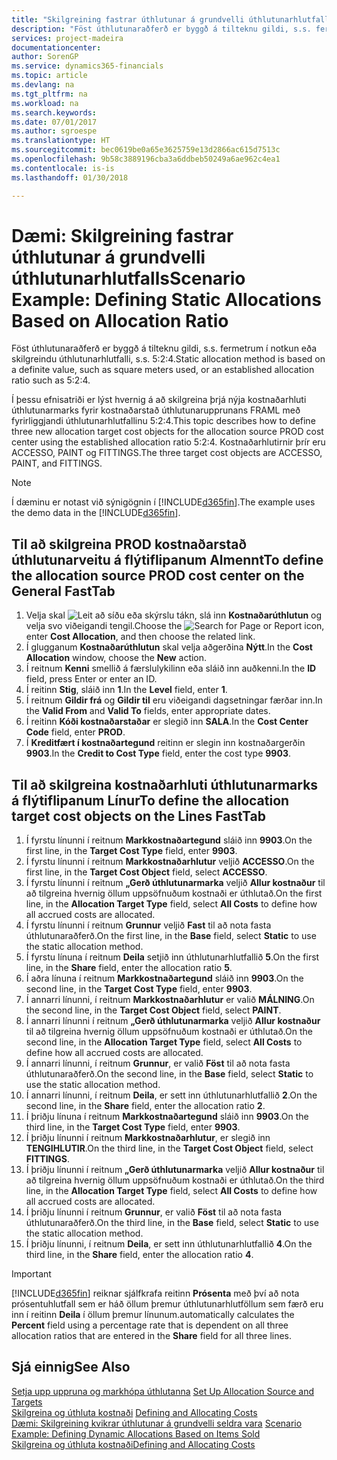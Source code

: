 ```yaml
---
title: "Skilgreining fastrar úthlutunar á grundvelli úthlutunarhlutfalls | Microsoft Docs"
description: "Föst úthlutunaraðferð er byggð á tilteknu gildi, s.s. fermetrum í notkun eða skilgreindu úthlutunarhlutfalli, s.s. 5:2:4."
services: project-madeira
documentationcenter: 
author: SorenGP
ms.service: dynamics365-financials
ms.topic: article
ms.devlang: na
ms.tgt_pltfrm: na
ms.workload: na
ms.search.keywords: 
ms.date: 07/01/2017
ms.author: sgroespe
ms.translationtype: HT
ms.sourcegitcommit: bec0619be0a65e3625759e13d2866ac615d7513c
ms.openlocfilehash: 9b58c3889196cba3a6ddbeb50249a6ae962c4ea1
ms.contentlocale: is-is
ms.lasthandoff: 01/30/2018

---
```

# <a name="scenario-example-defining-static-allocations-based-on-allocation-ratio"></a><span data-ttu-id="a6c39-103">Dæmi: Skilgreining fastrar úthlutunar á grundvelli úthlutunarhlutfalls</span><span class="sxs-lookup"><span data-stu-id="a6c39-103">Scenario Example: Defining Static Allocations Based on Allocation Ratio</span></span>
<span data-ttu-id="a6c39-104">Föst úthlutunaraðferð er byggð á tilteknu gildi, s.s. fermetrum í notkun eða skilgreindu úthlutunarhlutfalli, s.s. 5:2:4.</span><span class="sxs-lookup"><span data-stu-id="a6c39-104">Static allocation method is based on a definite value, such as square meters used, or an established allocation ratio such as 5:2:4.</span></span>  

<span data-ttu-id="a6c39-105">Í þessu efnisatriði er lýst hvernig á að skilgreina þrjá nýja kostnaðarhluti úthlutunarmarks fyrir kostnaðarstað úthlutunarupprunans FRAML með fyrirliggjandi úthlutunarhlutfallinu 5:2:4.</span><span class="sxs-lookup"><span data-stu-id="a6c39-105">This topic describes how to define three new allocation target cost objects for the allocation source PROD cost center using the established allocation ratio 5:2:4.</span></span> <span data-ttu-id="a6c39-106">Kostnaðarhlutirnir þrír eru ACCESSO, PAINT og FITTINGS.</span><span class="sxs-lookup"><span data-stu-id="a6c39-106">The three target cost objects are ACCESSO, PAINT, and FITTINGS.</span></span>  

> [!NOTE]  
>  <span data-ttu-id="a6c39-107">Í dæminu er notast við sýnigögnin í [!INCLUDE[d365fin](includes/d365fin_md.md)].</span><span class="sxs-lookup"><span data-stu-id="a6c39-107">The example uses the demo data in the [!INCLUDE[d365fin](includes/d365fin_md.md)].</span></span>  

## <a name="to-define-the-allocation-source-prod-cost-center-on-the-general-fasttab"></a><span data-ttu-id="a6c39-108">Til að skilgreina PROD kostnaðarstað úthlutunarveitu á flýtiflipanum Almennt</span><span class="sxs-lookup"><span data-stu-id="a6c39-108">To define the allocation source PROD cost center on the General FastTab</span></span>  

1.  <span data-ttu-id="a6c39-109">Velja skal ![Leit að síðu eða skýrslu](media/ui-search/search_small.png "Leit að síðu eða skýrslu táknið") tákn, slá inn  **Kostnaðarúthlutun** og velja svo viðeigandi tengil.</span><span class="sxs-lookup"><span data-stu-id="a6c39-109">Choose the ![Search for Page or Report](media/ui-search/search_small.png "Search for Page or Report icon") icon, enter **Cost Allocation**, and then choose the related link.</span></span>  
2.  <span data-ttu-id="a6c39-110">Í glugganum **Kostnaðarúthlutun** skal velja aðgerðina **Nýtt**.</span><span class="sxs-lookup"><span data-stu-id="a6c39-110">In the **Cost Allocation** window, choose the **New** action.</span></span>  
3.  <span data-ttu-id="a6c39-111">Í reitnum **Kenni** smellið á færslulykilinn eða sláið inn auðkenni.</span><span class="sxs-lookup"><span data-stu-id="a6c39-111">In the **ID** field, press Enter or enter an ID.</span></span>  
4.  <span data-ttu-id="a6c39-112">Í reitinn **Stig**, sláið inn **1**.</span><span class="sxs-lookup"><span data-stu-id="a6c39-112">In the **Level** field, enter **1**.</span></span>  
5.  <span data-ttu-id="a6c39-113">Í reitnum **Gildir frá** og **Gildir til** eru viðeigandi dagsetningar færðar inn.</span><span class="sxs-lookup"><span data-stu-id="a6c39-113">In the **Valid From** and **Valid To** fields, enter appropriate dates.</span></span>  
6.  <span data-ttu-id="a6c39-114">Í reitinn **Kóði kostnaðarstaðar** er slegið inn **SALA**.</span><span class="sxs-lookup"><span data-stu-id="a6c39-114">In the **Cost Center Code** field, enter **PROD**.</span></span>  
7.  <span data-ttu-id="a6c39-115">Í **Kreditfært í kostnaðartegund** reitinn er slegin inn kostnaðargerðin **9903**.</span><span class="sxs-lookup"><span data-stu-id="a6c39-115">In the **Credit to Cost Type** field, enter the cost type **9903**.</span></span>  

## <a name="to-define-the-allocation-target-cost-objects-on-the-lines-fasttab"></a><span data-ttu-id="a6c39-116">Til að skilgreina kostnaðarhluti úthlutunarmarks á flýtiflipanum Línur</span><span class="sxs-lookup"><span data-stu-id="a6c39-116">To define the allocation target cost objects on the Lines FastTab</span></span>  

1.  <span data-ttu-id="a6c39-117">Í fyrstu línunni í reitnum **Markkostnaðartegund** sláið inn **9903**.</span><span class="sxs-lookup"><span data-stu-id="a6c39-117">On the first line, in the **Target Cost Type** field, enter **9903**.</span></span>  
2.  <span data-ttu-id="a6c39-118">Í fyrstu línunni í reitnum **Markkostnaðarhlutur** veljið **ACCESSO**.</span><span class="sxs-lookup"><span data-stu-id="a6c39-118">On the first line, in the **Target Cost Object** field, select **ACCESSO**.</span></span>  
3.  <span data-ttu-id="a6c39-119">Í fyrstu línunni í reitnum **„Gerð úthlutunarmarka** veljið **Allur kostnaður** til að tilgreina hvernig öllum uppsöfnuðum kostnaði er úthlutað.</span><span class="sxs-lookup"><span data-stu-id="a6c39-119">On the first line, in the **Allocation Target Type** field, select **All Costs** to define how all accrued costs are allocated.</span></span>  
4.  <span data-ttu-id="a6c39-120">Í fyrstu línunni í reitnum **Grunnur** veljið **Fast** til að nota fasta úthlutunaraðferð.</span><span class="sxs-lookup"><span data-stu-id="a6c39-120">On the first line, in the **Base** field, select **Static** to use the static allocation method.</span></span>  
5.  <span data-ttu-id="a6c39-121">Í fyrstu línuna í reitnum **Deila** setjið inn úthlutunarhlutfallið **5**.</span><span class="sxs-lookup"><span data-stu-id="a6c39-121">On the first line, in the **Share** field, enter the allocation ratio **5**.</span></span>  
6.  <span data-ttu-id="a6c39-122">Í aðra línuna í reitnum **Markkostnaðartegund** sláið inn **9903**.</span><span class="sxs-lookup"><span data-stu-id="a6c39-122">On the second line, in the **Target Cost Type** field, enter **9903**.</span></span>  
7.  <span data-ttu-id="a6c39-123">Í annarri línunni, í reitnum **Markkostnaðarhlutur** er valið **MÁLNING**.</span><span class="sxs-lookup"><span data-stu-id="a6c39-123">On the second line, in the **Target Cost Object** field, select **PAINT**.</span></span>  
8.  <span data-ttu-id="a6c39-124">Í annarri línunni í reitnum **„Gerð úthlutunarmarka** veljið **Allur kostnaður** til að tilgreina hvernig öllum uppsöfnuðum kostnaði er úthlutað.</span><span class="sxs-lookup"><span data-stu-id="a6c39-124">On the second line, in the **Allocation Target Type** field, select **All Costs** to define how all accrued costs are allocated.</span></span>  
9. <span data-ttu-id="a6c39-125">Í annarri línunni, í reitnum **Grunnur**, er valið **Föst** til að nota fasta úthlutunaraðferð.</span><span class="sxs-lookup"><span data-stu-id="a6c39-125">On the second line, in the **Base** field, select **Static** to use the static allocation method.</span></span>  
10. <span data-ttu-id="a6c39-126">Í annarri línunni, í reitnum **Deila**, er sett inn úthlutunarhlutfallið **2**.</span><span class="sxs-lookup"><span data-stu-id="a6c39-126">On the second line, in the **Share** field, enter the allocation ratio **2**.</span></span>  
11. <span data-ttu-id="a6c39-127">Í þriðju línuna í reitnum **Markkostnaðartegund** sláið inn **9903**.</span><span class="sxs-lookup"><span data-stu-id="a6c39-127">On the third line, in the **Target Cost Type** field, enter **9903**.</span></span>  
12. <span data-ttu-id="a6c39-128">Í þriðju línunni í reitnum **Markkostnaðarhlutur**, er slegið inn **TENGIHLUTIR**.</span><span class="sxs-lookup"><span data-stu-id="a6c39-128">On the third line, in the **Target Cost Object** field, select **FITTINGS**.</span></span>  
13. <span data-ttu-id="a6c39-129">Í þriðju línunni í reitnum **„Gerð úthlutunarmarka** veljið **Allur kostnaður** til að tilgreina hvernig öllum uppsöfnuðum kostnaði er úthlutað.</span><span class="sxs-lookup"><span data-stu-id="a6c39-129">On the third line, in the **Allocation Target Type** field, select **All Costs** to define how all accrued costs are allocated.</span></span>  
14. <span data-ttu-id="a6c39-130">Í þriðju línunni í reitnum **Grunnur**, er valið **Föst** til að nota fasta úthlutunaraðferð.</span><span class="sxs-lookup"><span data-stu-id="a6c39-130">On the third line, in the **Base** field, select **Static** to use the static allocation method.</span></span>  
15. <span data-ttu-id="a6c39-131">Í þriðju línunni, í reitnum **Deila**, er sett inn úthlutunarhlutfallið **4**.</span><span class="sxs-lookup"><span data-stu-id="a6c39-131">On the third line, in the **Share** field, enter the allocation ratio **4**.</span></span>  

> [!IMPORTANT]  
>  [!INCLUDE[d365fin](includes/d365fin_md.md)] <span data-ttu-id="a6c39-132">reiknar sjálfkrafa reitinn **Prósenta** með því að nota prósentuhlutfall sem er háð öllum þremur úthlutunarhlutföllum sem færð eru inn í reitinn **Deila** í öllum þremur línunum.</span><span class="sxs-lookup"><span data-stu-id="a6c39-132">automatically calculates the **Percent** field using a percentage rate that is dependent on all three allocation ratios that are entered in the **Share** field for all three lines.</span></span>  

## <a name="see-also"></a><span data-ttu-id="a6c39-133">Sjá einnig</span><span class="sxs-lookup"><span data-stu-id="a6c39-133">See Also</span></span>  
<span data-ttu-id="a6c39-134">[Setja upp uppruna og markhópa úthlutanna](finance-how-to-set-up-allocation-source-and-targets.md) </span><span class="sxs-lookup"><span data-stu-id="a6c39-134">[Set Up Allocation Source and Targets](finance-how-to-set-up-allocation-source-and-targets.md) </span></span>  
<span data-ttu-id="a6c39-135">[Skilgreina og úthluta kostnaði](finance-define-and-allocate-costs.md) </span><span class="sxs-lookup"><span data-stu-id="a6c39-135">[Defining and Allocating Costs](finance-define-and-allocate-costs.md) </span></span>  
<span data-ttu-id="a6c39-136">[Dæmi: Skilgreining kvikrar úthlutunar á grundvelli seldra vara](finance-scenario-example-defining-dynamic-allocations-based-on-items-sold.md) </span><span class="sxs-lookup"><span data-stu-id="a6c39-136">[Scenario Example: Defining Dynamic Allocations Based on Items Sold](finance-scenario-example-defining-dynamic-allocations-based-on-items-sold.md) </span></span>  
[<span data-ttu-id="a6c39-137">Skilgreina og úthluta kostnaði</span><span class="sxs-lookup"><span data-stu-id="a6c39-137">Defining and Allocating Costs</span></span>](finance-define-and-allocate-costs.md)

